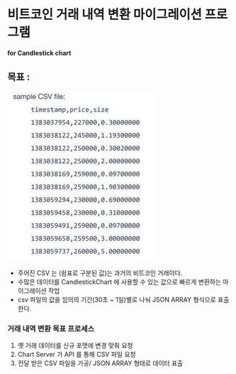 # 비트코인 거래 내역 변환 마이그레이션 프로그램
#### for Candlestick chart

## 목표 :
<img width="335" alt="image" src="img/sample_csv_img.png">

- 주어진 CSV 는 (쉼표로 구분된 값)는 과거의 비트코인 거래이다.
- 수많은 데이터를 CandlestickChart 에 사용할 수 있는 값으로 빠르게 변환하는 마이그레이션 작업
- csv 파일의 값을 임의의 기간(30초 ~ 1일)별로 나눠 JSON ARRAY 형식으로 표출한다.

### 거래 내역 변환 목표 프로세스 
1. 옛 거래 데이터를 신규 포맷에 변경 맞춰 요청
2. Chart Server 가 API 를 통해 CSV 파일 요청
3. 전달 받은 CSV 파일을 가공/ JSON ARRAY 형태로 데이터 표출

